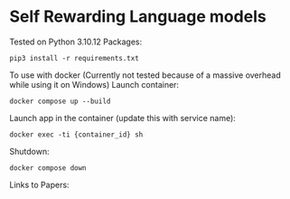 # Self Rewarding Language models

Tested on Python 3.10.12
Packages:
```
pip3 install -r requirements.txt
```

To use with docker (Currently not tested because of a massive overhead while using it on Windows)
Launch container:
```
docker compose up --build
```

Launch app in the container (update this with service name):
```
docker exec -ti {container_id} sh
```

Shutdown:
```
docker compose down
```

Links to Papers:
